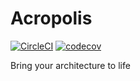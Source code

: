 # Acropolis

[![CircleCI](https://circleci.com/gh/EphyraSoftware/Acropolis.svg?style=shield)](https://circleci.com/gh/EphyraSoftware/Acropolis)
[![codecov](https://codecov.io/gh/EphyraSoftware/Acropolis/branch/master/graph/badge.svg)](https://codecov.io/gh/EphyraSoftware/Acropolis)

Bring your architecture to life

